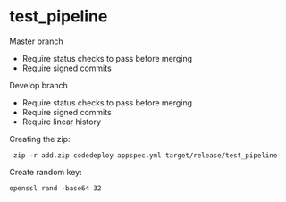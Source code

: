 # test_pipeline

Master branch

* Require status checks to pass before merging
* Require signed commits

Develop branch

* Require status checks to pass before merging
* Require signed commits
* Require linear history

Creating the zip:

     zip -r add.zip codedeploy appspec.yml target/release/test_pipeline

Create random key:

    openssl rand -base64 32
